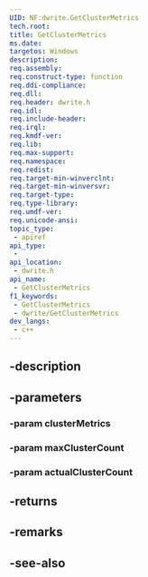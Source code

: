 ```yaml
---
UID: NF:dwrite.GetClusterMetrics
tech.root: 
title: GetClusterMetrics
ms.date: 
targetos: Windows
description: 
req.assembly: 
req.construct-type: function
req.ddi-compliance: 
req.dll: 
req.header: dwrite.h
req.idl: 
req.include-header: 
req.irql: 
req.kmdf-ver: 
req.lib: 
req.max-support: 
req.namespace: 
req.redist: 
req.target-min-winverclnt: 
req.target-min-winversvr: 
req.target-type: 
req.type-library: 
req.umdf-ver: 
req.unicode-ansi: 
topic_type:
 - apiref
api_type:
 - 
api_location:
 - dwrite.h
api_name:
 - GetClusterMetrics
f1_keywords:
 - GetClusterMetrics
 - dwrite/GetClusterMetrics
dev_langs:
 - c++
---
```


## -description

## -parameters

### -param clusterMetrics

### -param maxClusterCount

### -param actualClusterCount

## -returns

## -remarks

## -see-also

